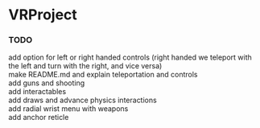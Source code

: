 # VRProject

### TODO
add option for left or right handed controls (right handed we teleport with the left and turn with the right, and vice versa)  
make README.md and explain teleportation and controls   
add guns and shooting  
add interactables  
add draws and advance physics interactions  
add radial wrist menu with weapons  
add anchor reticle

